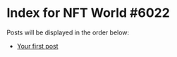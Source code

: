 # Index for NFT World #6022
Posts will be displayed in the order below:

- [Your first post](./001-first.md)

